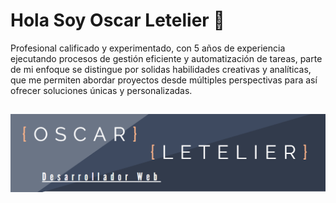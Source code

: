 # Hola Soy Oscar Letelier 👋

Profesional calificado y experimentado,
con 5 años de experiencia ejecutando procesos de gestión eficiente y
automatización de tareas, parte de mi enfoque se distingue por
solidas habilidades creativas y analíticas, que me permiten abordar
proyectos desde múltiples perspectivas para así ofrecer soluciones
únicas y personalizadas.

##

![Descripción de la imagen](/Banner.png)

<!--
**OscarLetelier/OscarLetelier** is a ✨ _special_ ✨ repository because its `README.md` (this file) appears on your GitHub profile.

Here are some ideas to get you started:

- 🔭 I’m currently working on ...
- 🌱 I’m currently learning ...
- 👯 I’m looking to collaborate on ...
- 🤔 I’m looking for help with ...
- 💬 Ask me about ...
- 📫 How to reach me: ...
- 😄 Pronouns: ...
- ⚡ Fun fact: ...
-->
